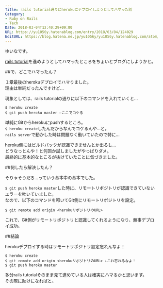 ```yaml
---
Title: rails tutorial通りにherokuにデプロイしようとしてハマった話
Category:
- Ruby on Rails
- Tech
Date: 2018-03-04T12:40:29+09:00
URL: https://yu1056y.hatenablog.com/entry/2018/03/04/124029
EditURL: https://blog.hatena.ne.jp/yu1056y/yu1056y.hatenablog.com/atom/entry/17391345971621766362
---
```


ゆいなです。

[rails tutorial](https://railstutorial.jp)を進めようとしてハマったところをちょいとブログにしようかと。

##で、どこでハマったん？

１章最後のherokuデプロイでハマりました。  
理由は単純だったんですけど…

現象としては、rails tutorialの通りに以下のコマンドを入れていくと…

```
$ heroku create
$ git push heroku master ←ここでコケる
```

単純にGitからherokuにpushするところ。  
`$ heroku create`したんだからなんでコケるんや…と。  
`rails server`で動かした時は問題なく動いていたので特に…

heroku側にはビルドパックが認識できませんとか出るし…  
どうなっとんや！と何回か試しましたがやっぱりダメ。  
最終的に基本的なところが抜けていたことに気づきました。

##何したら解決したん？

そりゃそうだろ…っていう基本中の基本でした。

`$ git push heroku master`した時に、リモートリポジトリが認識できていないエラーを吐いていました。  
なので、以下のコマンドを叩いてGit側にリモートリポジトリを設定。

```
$ git remote add origin <herokuリポジトリのURL>
```
これで、Git側がリモートリポジトリと認識してくれるようになり、無事デプロイ成功。

##結論

herokuデプロイする時はリモートリポジトリ設定忘れんなよ！

```
$ heroku create
$ git remote add origin <herokuリポジトリのURL> ←これ忘れるなよ！
$ git push heroku master
```

多分rails tutorialそのまま見て進めている人は確実にハマるかと思います。  
その際に助けになればと。
